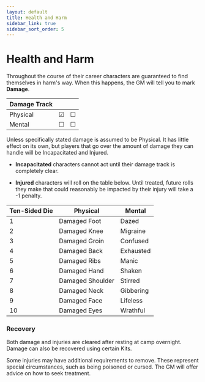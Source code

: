 ```yaml
---
layout: default
title: Health and Harm
sidebar_link: true
sidebar_sort_order: 5
---
```


# Health and Harm

Throughout the course of their career characters are guaranteed to find themselves in harm's way. When this happens, the GM will tell you to mark **Damage**. 

| Damage Track |         |         |
| ------------ | ------- | ------- |
| Physical     | &#9745; | &#9744; |
| Mental       | &#9744; | &#9744; |


Unless specifically stated damage is assumed to be Physical. It has little effect on its own, but players that go over the amount of damage they can handle will be Incapacitated and Injured.

* **Incapacitated** characters cannot act until their damage track is completely clear.

* **Injured** characters will roll on the table below. Until treated, future rolls they make that could reasonably be impacted by their injury will take a -1 penalty.

| Ten-Sided Die | Physical         | Mental    |
| ------------- | ---------------- | --------- |
| 1             | Damaged Foot     | Dazed     |
| 2             | Damaged Knee     | Migraine  |
| 3             | Damaged Groin    | Confused  |
| 4             | Damaged Back     | Exhausted |
| 5             | Damaged Ribs     | Manic     |
| 6             | Damaged Hand     | Shaken    |
| 7             | Damaged Shoulder | Stirred   |
| 8             | Damaged Neck     | Gibbering |
| 9             | Damaged Face     | Lifeless  |
| 10            | Damaged Eyes     | Wrathful  |

### Recovery

Both damage and injuries are cleared after resting at camp overnight. Damage can also be recovered using certain Kits.

Some injuries may have additional requirements to remove. These represent special circumstances, such as being poisoned or cursed. The GM will offer advice on how to seek treatment.